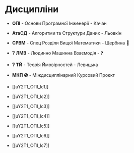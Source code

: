 # Дисципліни

- **ОПІ** - Основи Програмної Інженерії - Качан
- **АтаСД** - Алгоритми та Структури Даних - Льовкін
- **СРВМ** - Спец Розділи Вищої Математики - Щербина 🙏
- **❔ ЛМВ** - Людинно Машинна Взаємодія - ❓
- **❔ ТЙ** - Теорія Ймовірностей - Левицька

- **МКП 💿** - Міждисциплінарний Курсовий Проєкт

- [[uY2T1_ОПІ_lc1]]
- [[uY2T1_ОПІ_lc2]]
- [[uY2T1_ОПІ_lc3]]
- [[uY2T1_ОПІ_lc4]]
- [[uY2T1_ОПІ_lc5]]
- [[uY2T1_ОПІ_lc6]]
- [[uY2T1_ОПІ_lc7]]
